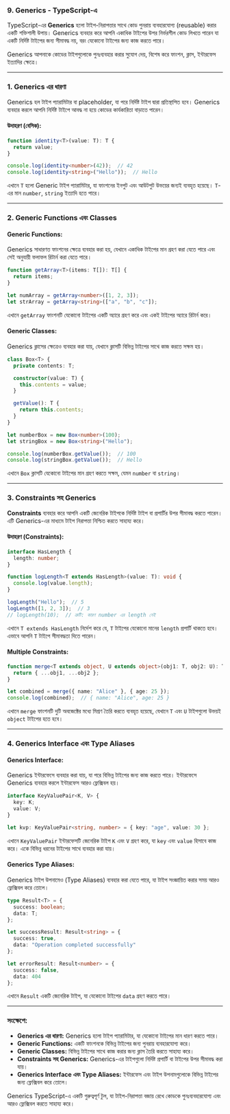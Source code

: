 ### **9. Generics** - TypeScript-এ

TypeScript-এর **Generics** হলো টাইপ-নিরাপত্তার সাথে কোড পুনরায় ব্যবহারযোগ্য (reusable) করার একটি শক্তিশালী উপায়। Generics ব্যবহার করে আপনি একাধিক টাইপের উপর নির্ভরশীল কোড লিখতে পারেন যা একটি নির্দিষ্ট টাইপের জন্য সীমাবদ্ধ নয়, বরং যেকোনো টাইপের জন্য কাজ করতে পারে।

Generics আপনাকে কোডের টাইপগুলোকে পুনঃব্যবহার করার সুযোগ দেয়, বিশেষ করে ফাংশন, ক্লাস, ইন্টারফেস ইত্যাদির ক্ষেত্রে।

---

### **1. Generics এর ধারণা**

Generics হল টাইপ প্যারামিটার বা placeholder, যা পরে নির্দিষ্ট টাইপ দ্বারা প্রতিস্থাপিত হবে। Generics ব্যবহার করলে আপনি নির্দিষ্ট টাইপে আবদ্ধ না হয়ে কোডের কার্যকারিতা বাড়াতে পারেন।

#### **উদাহরণ (বেসিক):**

```typescript
function identity<T>(value: T): T {
  return value;
}

console.log(identity<number>(42));  // 42
console.log(identity<string>("Hello"));  // Hello
```

এখানে `T` হলো Generic টাইপ প্যারামিটার, যা ফাংশনের ইনপুট এবং আউটপুট উভয়ের জন্যই ব্যবহৃত হয়েছে। `T`-এর মান `number`, `string` ইত্যাদি হতে পারে।

---

### **2. Generic Functions এবং Classes**

#### **Generic Functions:**

Generics সাধারণত ফাংশনের ক্ষেত্রে ব্যবহার করা হয়, যেখানে একাধিক টাইপের মান গ্রহণ করা যেতে পারে এবং সেই অনুযায়ী ফলাফল রিটার্ন করা যেতে পারে।

```typescript
function getArray<T>(items: T[]): T[] {
  return items;
}

let numArray = getArray<number>([1, 2, 3]);
let strArray = getArray<string>(["a", "b", "c"]);
```

এখানে `getArray` ফাংশনটি যেকোনো টাইপের একটি অ্যারে গ্রহণ করে এবং একই টাইপের অ্যারে রিটার্ন করে।

#### **Generic Classes:**

Generics ক্লাসের ক্ষেত্রেও ব্যবহার করা যায়, যেখানে ক্লাসটি বিভিন্ন টাইপের সাথে কাজ করতে সক্ষম হয়।

```typescript
class Box<T> {
  private contents: T;

  constructor(value: T) {
    this.contents = value;
  }

  getValue(): T {
    return this.contents;
  }
}

let numberBox = new Box<number>(100);
let stringBox = new Box<string>("Hello");

console.log(numberBox.getValue());  // 100
console.log(stringBox.getValue());  // Hello
```

এখানে `Box` ক্লাসটি যেকোনো টাইপের মান গ্রহণ করতে সক্ষম, যেমন `number` বা `string`।

---

### **3. Constraints সহ Generics**

**Constraints** ব্যবহার করে আপনি একটি জেনেরিক টাইপকে নির্দিষ্ট টাইপ বা প্রপার্টির উপর সীমাবদ্ধ করতে পারেন। এটি Generics-এর মাধ্যমে টাইপ নিরাপত্তা নিশ্চিত করতে সাহায্য করে।

#### **উদাহরণ (Constraints):**

```typescript
interface HasLength {
  length: number;
}

function logLength<T extends HasLength>(value: T): void {
  console.log(value.length);
}

logLength("Hello");  // 5
logLength([1, 2, 3]);  // 3
// logLength(10);  // ত্রুটি: কারণ number এর length নেই
```

এখানে `T extends HasLength` নির্দেশ করে যে, `T` টাইপের যেকোনো মানের `length` প্রপার্টি থাকতে হবে। এভাবে আপনি `T` টাইপে সীমাবদ্ধতা দিতে পারেন।

#### **Multiple Constraints:**

```typescript
function merge<T extends object, U extends object>(obj1: T, obj2: U): T & U {
  return { ...obj1, ...obj2 };
}

let combined = merge({ name: "Alice" }, { age: 25 });
console.log(combined);  // { name: "Alice", age: 25 }
```

এখানে `merge` ফাংশনটি দুটি অবজেক্টের মধ্যে মিশ্রণ তৈরি করতে ব্যবহৃত হয়েছে, যেখানে `T` এবং `U` টাইপগুলো উভয়ই `object` টাইপের হতে হবে।

---

### **4. Generics Interface এবং Type Aliases**

#### **Generics Interface:**

Generics ইন্টারফেসে ব্যবহার করা যায়, যা পরে বিভিন্ন টাইপের জন্য কাজ করতে পারে। ইন্টারফেসে Generics ব্যবহার করলে ইন্টারফেস আরও ফ্লেক্সিবল হয়।

```typescript
interface KeyValuePair<K, V> {
  key: K;
  value: V;
}

let kvp: KeyValuePair<string, number> = { key: "age", value: 30 };
```

এখানে `KeyValuePair` ইন্টারফেসটি জেনেরিক টাইপ `K` এবং `V` গ্রহণ করে, যা `key` এবং `value` হিসাবে কাজ করে। একে বিভিন্ন ধরনের টাইপের সাথে ব্যবহার করা যায়।

#### **Generics Type Aliases:**

Generics টাইপ উপনামেও (Type Aliases) ব্যবহার করা যেতে পারে, যা টাইপ সংজ্ঞায়িত করার সময় আরও ফ্লেক্সিবল করে তোলে।

```typescript
type Result<T> = {
  success: boolean;
  data: T;
};

let successResult: Result<string> = {
  success: true,
  data: "Operation completed successfully"
};

let errorResult: Result<number> = {
  success: false,
  data: 404
};
```

এখানে `Result` একটি জেনেরিক টাইপ, যা যেকোনো টাইপের `data` গ্রহণ করতে পারে।

---

### **সংক্ষেপে:**

- **Generics এর ধারণা:** Generics হলো টাইপ প্যারামিটার, যা যেকোনো টাইপের মান ধারণ করতে পারে।
- **Generic Functions:** একটি ফাংশনকে বিভিন্ন টাইপের জন্য পুনরায় ব্যবহারযোগ্য করে।
- **Generic Classes:** বিভিন্ন টাইপের সাথে কাজ করার জন্য ক্লাস তৈরি করতে সাহায্য করে।
- **Constraints সহ Generics:** Generics-এর টাইপগুলো নির্দিষ্ট প্রপার্টি বা টাইপের উপর সীমাবদ্ধ করা যায়।
- **Generics Interface এবং Type Aliases:** ইন্টারফেস এবং টাইপ উপনামগুলোকে বিভিন্ন টাইপের জন্য ফ্লেক্সিবল করে তোলে।

Generics TypeScript-এ একটি গুরুত্বপূর্ণ টুল, যা টাইপ-নিরাপত্তা বজায় রেখে কোডকে পুনঃব্যবহারযোগ্য এবং আরও ফ্লেক্সিবল করতে সাহায্য করে।
